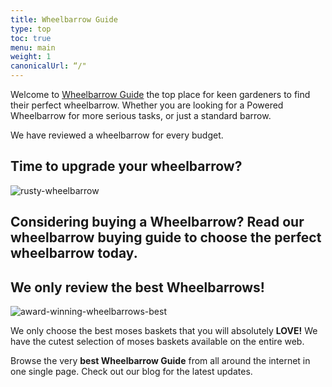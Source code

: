 ```yaml
---
title: Wheelbarrow Guide
type: top
toc: true
menu: main
weight: 1
canonicalUrl: “/"
---
```


Welcome to [Wheelbarrow Guide](/) the top place for keen gardeners to find their perfect wheelbarrow.  Whether you are looking for a Powered Wheelbarrow for more serious tasks, or just a standard barrow.

We have reviewed a wheelbarrow for every budget.

## Time to upgrade your wheelbarrow?

![rusty-wheelbarrow](<https://images.unsplash.com/photo-1568614022425-556b91948217?ixid=MXwxMjA3fDB8MHxwaG90by1wYWdlfHx8fGVufDB8fHw%3D&ixlib=rb-1.2.1&auto=format&fit=crop&w=1050&q=80>)

## Considering buying a Wheelbarrow?  Read our wheelbarrow buying guide to choose the perfect wheelbarrow today.

## We only review the best Wheelbarrows!

![award-winning-wheelbarrows-best](<https://cdn.pixabay.com/photo/2018/01/01/16/46/label-3054511_960_720.png>)

We only choose the best moses baskets that you will absolutely **LOVE!** We have the cutest selection of moses baskets available on the entire web.

Browse the very **best Wheelbarrow Guide** from all around the internet in one single page.  Check out our blog for the latest updates.  
